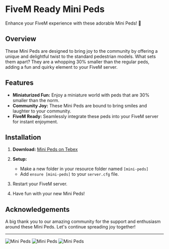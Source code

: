 # FiveM Ready Mini Peds

Enhance your FiveM experience with these adorable Mini Peds! 🚀

## Overview

These Mini Peds are designed to bring joy to the community by offering a unique and delightful twist to the standard pedestrian models. What sets them apart? They are a whopping 30% smaller than the regular peds, adding a fun and quirky element to your FiveM server.

## Features

- **Miniaturized Fun:** Enjoy a miniature world with peds that are 30% smaller than the norm.
- **Community Joy:** These Mini Peds are bound to bring smiles and laughter to your community.
- **FiveM Ready:** Seamlessly integrate these peds into your FiveM server for instant enjoyment.

## Installation

1. **Download:** [Mini Peds on Tebex](https://ipl-mini-peds.tebex.io/)

2. **Setup:**
    - Make a new folder in your resource folder named `[mini-peds]`
    - Add `ensure [mini-peds]` to your `server.cfg` file.

3. Restart your FiveM server.

4. Have fun with your new Mini Peds!

## Acknowledgements

A big thank you to our amazing community for the support and enthusiasm around these Mini Peds. Let's continue spreading joy together!

---

![Mini Peds](https://dunb17ur4ymx4.cloudfront.net/packages/images/1727d35c48ff38b9108372897548f6ee5581bd34.png)
![Mini Peds](https://i.imgur.com/qgVVKAN.png)
![Mini Peds](https://i.imgur.com/UwarYQf.jpeg)
